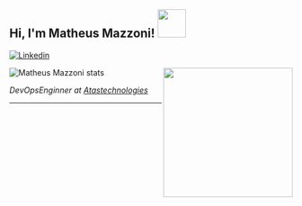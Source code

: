 <h2> Hi, I'm Matheus Mazzoni! <img src="https://media.giphy.com/media/ZVik7pBtu9dNS/giphy.gif" width="50"></h2>

[![Linkedin](https://img.shields.io/badge/LinkedIn-0077B5?style=for-the-badge&logo=linkedin&logoColor=white)](https://www.linkedin.com/in/matheus-mazzoni-dev/)

<img align='right' src="https://c.tenor.com/NeJfHqkmdMIAAAAi/tux-linux-penguin.gif" width="230">

![Matheus Mazzoni stats](https://github-readme-stats.vercel.app/api?username=matheusmazzoni&show_icons=true&theme=default)


<p><em>DevOpsEnginner at <a href="https://atlastechnol.com/">Atastechnologies</a></br></em></p>


---
